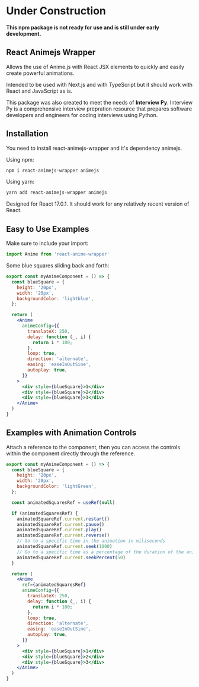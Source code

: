 # Under Construction

**This npm package is not ready for use and is still under early development.**

## React Animejs Wrapper

Allows the use of Anime.js with React JSX elements to quickly and easily create powerful animations.

Intended to be used with Next.js and with TypeScript but it should work with React and JavaScript as is.

This package was also created to meet the needs of **Interview Py**. Interview Py is a comprehensive interview prepration resource that prepares software developers and engineers for coding interviews using Python.

## Installation

You need to install react-animejs-wrapper and it's dependency animejs.

Using npm:

```sh
npm i react-animejs-wrapper animejs
```

Using yarn:

```sh
yarn add react-animejs-wrapper animejs
```

Designed for React 17.0.1. It should work for any relatively recent version of React.

## Easy to Use Examples

Make sure to include your import:

```jsx
import Anime from 'react-anime-wrapper'
```

Some blue squares sliding back and forth:

```jsx
export const myAnimeComponent = () => {
  const blueSquare = {
    height: '20px',
    width: '20px',
    backgroundColor: 'lightblue',
  };

  return (
    <Anime
      animeConfig={{
        translateX: 250,
        delay: function (_, i) {
          return i * 100;
        },
        loop: true,
        direction: 'alternate',
        easing: 'easeInOutSine',
        autoplay: true,
      }}
    >
      <div style={blueSquare}>1</div>
      <div style={blueSquare}>2</div>
      <div style={blueSquare}>3</div>
    </Anime>
  )
}
```

## Examples with Animation Controls

Attach a reference to the <Anime></Anime> component, then you can access the controls within the component directly through the reference.

```jsx
export const myAnimeComponent = () => {
  const blueSquare = {
    height: '20px',
    width: '20px',
    backgroundColor: 'lightGreen',
  };

  const animatedSquaresRef = useRef(null)

  if (animatedSquaresRef) {
    animatedSquareRef.current.restart()
    animatedSquareRef.current.pause()
    animatedSquareRef.current.play()
    animatedSquareRef.current.reverse()
    // Go to a specific time in the animation in miliseconds
    animatedSquareRef.current.seek(1000)
    // Go to a specific time as a percentage of the duration of the animation, 50% in this case.
    animatedSquareRef.current.seekPercent(50)
  }

  return (
    <Anime
      ref={animatedSquaresRef}
      animeConfig={{
        translateX: 250,
        delay: function (_, i) {
          return i * 100;
        },
        loop: true,
        direction: 'alternate',
        easing: 'easeInOutSine',
        autoplay: true,
      }}
    >
      <div style={blueSquare}>1</div>
      <div style={blueSquare}>2</div>
      <div style={blueSquare}>3</div>
    </Anime>
  )
}

```
